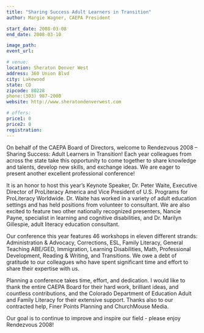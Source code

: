 ```yaml
---
title: "Sharing Success Adult Learners in Transition"
author: Margie Wagner, CAEPA President

start_date: 2008-03-08
end_date: 2008-03-10

image_path:
event_url: 

# venue:
location: Sheraton Denver West
address: 360 Union Blvd
city: Lakewood
state: CO
zipcode: 80228
phone:(303) 987-2000
website: http://www.sheratondenverwest.com

# offers:
price1: 0
price2: 0
registration: 
---
```

On behalf of the CAEPA Board of Directors, welcome to Rendezvous 2008
– Sharing Success: Adult Learners in Transition! Each year colleagues from
across the state take this opportunity to come together to share knowledge
and talents, develop new skills, and exchange ideas. We are eager to present
another excellent professional conference!

It is an honor to host this year’s Keynote Speaker, Dr. Peter Waite, Executive
Director of ProLiteracy America and Vice President of U.S. Programs for
ProLiteracy Worldwide. Dr. Waite has worked in a variety of adult education
settings and has held positions from volunteer to consultant. We are also
excited to feature two other nationally recognized presenters, Nancie Payne,
specialist in learning and cognitive disabilities, and Dr. Marilyn Gillespie,
adult literacy education consultant.

Our conference this year features 46 workshops in eleven different strands:
Administration & Advocacy, Corrections, ESL, Family Literacy, General
Teaching ABE/GED, Immigration, Learning Disabilities, Math, Professional
Development, Reading & Writing, and Transitions. We owe a debt of
gratitude to our colleagues who have spent significant time and effort to share
their expertise with us.

Planning a conference takes time, effort, and dedication. I would like to
thank the entire CAEPA Board for their hard work, brilliant ideas, and
countless contributions, and the Colorado Department of Education Adult and
Family Literacy for their extensive support. Thanks also to our contracted
help, Finer Points Planning and ChurchMouse Media.

Our goal is to continue to improve and inspire our field - please enjoy
Rendezvous 2008!